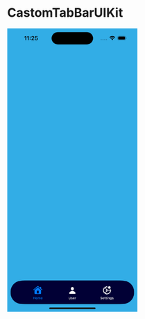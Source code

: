 # CastomTabBarUIKit

<img src="https://github.com/MikkiWhiteDove/CastomTabBarUIKit/blob/main/screens/Simulator%20Screen%20Shot%20-%20iPhone%2014%20Pro%20-%202022-11-23%20at%2011.25.10.png" width="300" hedth="600">
